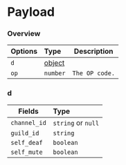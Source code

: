 # Payload

### Overview

| Options | Type         | Description    |
| ------- | :----------- | -------------- |
| `d`     | [object](#d) |                |
| `op`    | `number`     | `The OP code.` |

### d

| Fields       | Type               |
| ------------ | :----------------- |
| `channel_id` | `string` or `null` |
| `guild_id`   | `string`           |
| `self_deaf`  | `boolean`          |
| `self_mute`  | `boolean`          |
